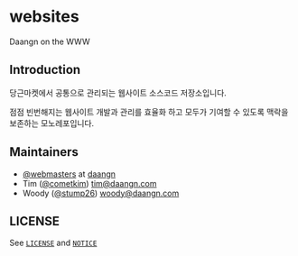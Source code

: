 # websites

Daangn on the WWW

## Introduction

당근마켓에서 공통으로 관리되는 웹사이트 소스코드 저장소입니다.

점점 빈번해지는 웹사이트 개발과 관리를 효율화 하고 모두가 기여할 수 있도록 맥락을 보존하는 모노레포입니다.

## Maintainers

- [@webmasters](https://github.com/orgs/daangn/teams/webmasters) at [daangn](https://github.com/daangn)
- Tim ([@cometkim](https://github.com/cometkim)) <tim@daangn.com>
- Woody ([@stump26](https://github.com/stump26)) <woody@daangn.com>

## LICENSE

See [`LICENSE`](./LICENSE) and [`NOTICE`](./NOTICE)
